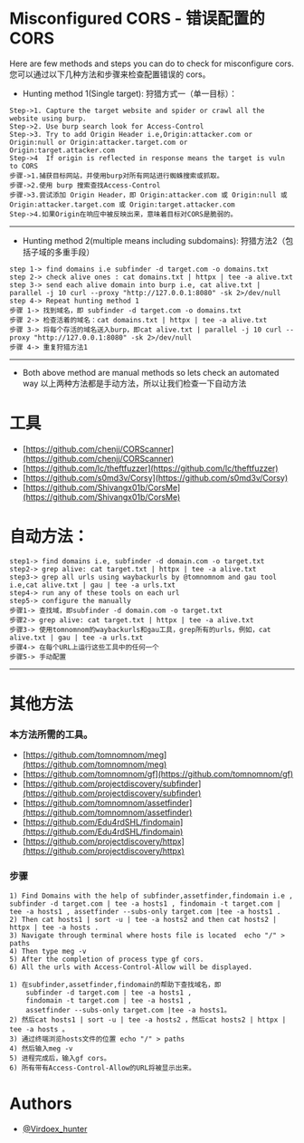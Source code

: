 # Misconfigured CORS - 错误配置的 CORS
 Here are few methods and steps you can do to check for misconfigure cors.
您可以通过以下几种方法和步骤来检查配置错误的 cors。

* Hunting method 1(Single target):
  狩猎方式一（单一目标）：

```
Step->1. Capture the target website and spider or crawl all the website using burp.
Step->2. Use burp search look for Access-Control
Step->3. Try to add Origin Header i.e,Origin:attacker.com or Origin:null or Origin:attacker.target.com or Origin:target.attacker.com
Step->4  If origin is reflected in response means the target is vuln to CORS
步骤->1.捕获目标网站，并使用burp对所有网站进行蜘蛛搜索或抓取。
步骤->2.使用 burp 搜索查找Access-Control
步骤->3.尝试添加 Origin Header，即 Origin:attacker.com 或 Origin:null 或 Origin:attacker.target.com 或 Origin:target.attacker.com
Step->4.如果Origin在响应中被反映出来，意味着目标对CORS是脆弱的。
```
-----------------------------------------------------------------------------------------------------------------------------------------------------------------------

* Hunting method 2(multiple means including subdomains):
  狩猎方法2（包括子域的多重手段）
```
step 1-> find domains i.e subfinder -d target.com -o domains.txt
step 2-> check alive ones : cat domains.txt | httpx | tee -a alive.txt
step 3-> send each alive domain into burp i.e, cat alive.txt | parallel -j 10 curl --proxy "http://127.0.0.1:8080" -sk 2>/dev/null
step 4-> Repeat hunting method 1
步骤 1-> 找到域名，即 subfinder -d target.com -o domains.txt
步骤 2-> 检查活着的域名：cat domains.txt | httpx | tee -a alive.txt
步骤 3-> 将每个存活的域名送入burp，即cat alive.txt | parallel -j 10 curl --proxy "http://127.0.0.1:8080" -sk 2>/dev/null
步骤 4-> 重复狩猎方法1
```
-----------------------------------------------------------------------------------------------------------------------------------------------------------------------

* Both above method are manual methods so lets check an automated way
  以上两种方法都是手动方法，所以让我们检查一下自动方法
# 工具
* [https://github.com/chenjj/CORScanner](https://github.com/chenjj/CORScanner)
* [https://github.com/lc/theftfuzzer](https://github.com/lc/theftfuzzer)
* [https://github.com/s0md3v/Corsy](https://github.com/s0md3v/Corsy)
* [https://github.com/Shivangx01b/CorsMe](https://github.com/Shivangx01b/CorsMe)

# 自动方法：
```
step1-> find domains i.e, subfinder -d domain.com -o target.txt
step2-> grep alive: cat target.txt | httpx | tee -a alive.txt
step3-> grep all urls using waybackurls by @tomnomnom and gau tool i.e,cat alive.txt | gau | tee -a urls.txt
step4-> run any of these tools on each url 
step5-> configure the manually
步骤1-> 查找域，即subfinder -d domain.com -o target.txt
步骤2-> grep alive: cat target.txt | httpx | tee -a alive.txt
步骤3-> 使用tomnomnom的waybackurls和gau工具，grep所有的urls，例如，cat alive.txt | gau | tee -a urls.txt
步骤4-> 在每个URL上运行这些工具中的任何一个 
步骤5-> 手动配置
```
--------------------------------------------------------------------------------------------------------------------------------------------------------------------------------

# 其他方法

### 本方法所需的工具。
* [https://github.com/tomnomnom/meg](https://github.com/tomnomnom/meg)
* [https://github.com/tomnomnom/gf](https://github.com/tomnomnom/gf)
* [https://github.com/projectdiscovery/subfinder](https://github.com/projectdiscovery/subfinder)
* [https://github.com/tomnomnom/assetfinder](https://github.com/tomnomnom/assetfinder)
* [https://github.com/Edu4rdSHL/findomain](https://github.com/Edu4rdSHL/findomain)
* [https://github.com/projectdiscovery/httpx](https://github.com/projectdiscovery/httpx)
         
### 步骤
```
1) Find Domains with the help of subfinder,assetfinder,findomain i.e , subfinder -d target.com | tee -a hosts1 , findomain -t target.com | tee -a hosts1 , assetfinder --subs-only target.com |tee -a hosts1 .
2) Then cat hosts1 | sort -u | tee -a hosts2 and then cat hosts2 | httpx | tee -a hosts .
3) Navigate through terminal where hosts file is located  echo "/" > paths
4) Then type meg -v
5) After the completion of process type gf cors.
6) All the urls with Access-Control-Allow will be displayed.  

1) 在subfinder,assetfinder,findomain的帮助下查找域名，即
	subfinder -d target.com | tee -a hosts1 , 
	findomain -t target.com | tee -a hosts1 , 
	assetfinder --subs-only target.com |tee -a hosts1。
2) 然后cat hosts1 | sort -u | tee -a hosts2 ，然后cat hosts2 | httpx | tee -a hosts 。
3) 通过终端浏览hosts文件的位置 echo "/" > paths
4) 然后输入meg -v
5) 进程完成后，输入gf cors。
6) 所有带有Access-Control-Allow的URL将被显示出来。 
```

# Authors
* [@Virdoex_hunter](https://twitter.com/Virdoex_hunter)
